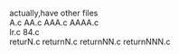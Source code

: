 actually,have other files <br>
A.c AA.c AAA.c AAAA.c <br>
lr.c 84.c <br>
returN.c returnN.c returnNN.c returnNNN.c
